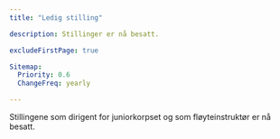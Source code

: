 ```yaml
---
title: "Ledig stilling"

description: Stillinger er nå besatt.

excludeFirstPage: true

Sitemap:
  Priority: 0.6
  ChangeFreq: yearly

---
```


Stillingene som dirigent for juniorkorpset og som fløyteinstruktør er nå besatt.
